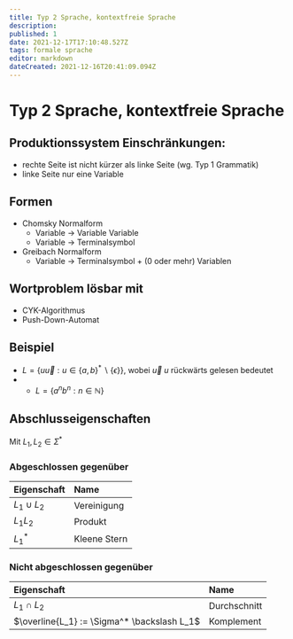 ```yaml
---
title: Typ 2 Sprache, kontextfreie Sprache
description: 
published: 1
date: 2021-12-17T17:10:48.527Z
tags: formale sprache
editor: markdown
dateCreated: 2021-12-16T20:41:09.094Z
---
```


# Typ 2 Sprache, kontextfreie Sprache

## Produktionssystem Einschränkungen:

- rechte Seite ist nicht kürzer als linke Seite (wg. Typ 1 Grammatik)
- linke Seite nur eine Variable

## Formen
- Chomsky Normalform
  - Variable -> Variable Variable
  - Variable -> Terminalsymbol
- Greibach Normalform
  - Variable -> Terminalsymbol + (0 oder mehr) Variablen

## Wortproblem lösbar mit
- CYK-Algorithmus
- Push-Down-Automat

## Beispiel

- $L = \{u\overleftarrow{u}:u \in \{a,b\}^* \backslash \{\epsilon\}\}$, wobei $\overleftarrow{u}$ $u$ rückwärts gelesen bedeutet
- - $L = \{a^nb^n:n \in \mathbb{N}\}$

## Abschlusseigenschaften

Mit $L_1, L_2 \in \Sigma^*$

### Abgeschlossen gegenüber

| Eigenschaft      | Name |
| :----------- | :----------- |
| $L_1 \cup L_2$ | Vereinigung |
| $L_1L_2$ | Produkt|
| $L_1^*$ | Kleene Stern |

### Nicht abgeschlossen gegenüber

| Eigenschaft      | Name |
| :----------- | :----------- |
| $L_1 \cap L_2$ | Durchschnitt |
| $\overline{L_1} := \Sigma^* \backslash L_1$ | Komplement |